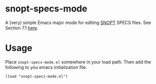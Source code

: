 # snopt-specs-mode
A (very) simple Emacs major mode for editing [SNOPT](https://ccom.ucsd.edu/~optimizers) SPECS files. See Section 7.1 [here](https://web.stanford.edu/group/SOL/guides/snopt7-7.pdf).
# Usage
Place `snopt-specs-mode.el` somewhere in your load path. Then add the following to you emacs initialization file.
```elisp
(load "snopt-specs-mode.el")
```
